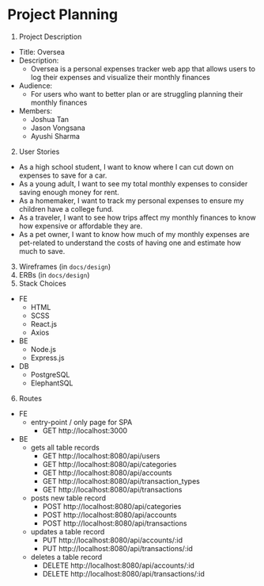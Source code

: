 # Project Planning
1. Project Description
  - Title: Oversea
  - Description:
    - Oversea is a personal expenses tracker web app that allows users to log their expenses and visualize their monthly finances
  - Audience:
    - For users who want to better plan or are struggling planning their monthly finances
  - Members:
    - Joshua Tan
    - Jason Vongsana
    - Ayushi Sharma
2. User Stories
  - As a high school student, I want to know where I can cut down on expenses to save for a car.
  - As a young adult, I want to see my total monthly expenses to consider saving enough money for rent.
  - As a homemaker, I want to track my personal expenses to ensure my children have a college fund.
  - As a traveler, I want to see how trips affect my monthly finances to know how expensive or affordable they are.
  - As a pet owner, I want to know how much of my monthly expenses are pet-related to understand the costs of having one and estimate how much to save.
3. Wireframes (in `docs/design`)
4. ERBs (in `docs/design`)
5. Stack Choices
  - FE
    - HTML
    - SCSS
    - React.js
    - Axios
  - BE
    - Node.js
    - Express.js
  - DB
    - PostgreSQL
    - ElephantSQL
6. Routes
  - FE
    - entry-point / only page for SPA
      - GET http://localhost:3000
  - BE
    - gets all table records
      - GET  http://localhost:8080/api/users
      - GET  http://localhost:8080/api/categories
      - GET  http://localhost:8080/api/accounts
      - GET  http://localhost:8080/api/transaction_types
      - GET  http://localhost:8080/api/transactions
    - posts new table record
      - POST  http://localhost:8080/api/categories
      - POST  http://localhost:8080/api/accounts
      - POST  http://localhost:8080/api/transactions 
    - updates a table record
      - PUT  http://localhost:8080/api/accounts/:id
      - PUT  http://localhost:8080/api/transactions/:id
    - deletes a table record
      - DELETE  http://localhost:8080/api/accounts/:id
      - DELETE  http://localhost:8080/api/transactions/:id
